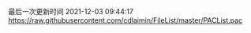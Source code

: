最后一次更新时间 2021-12-03 09:44:17
https://raw.githubusercontent.com/cdlaimin/FileList/master/PACList.pac

